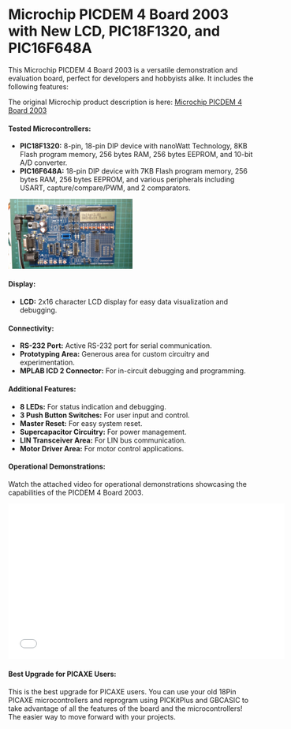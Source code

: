 # Microchip PICDEM 4 Board 2003 with New LCD, PIC18F1320, and PIC16F648A

This Microchip PICDEM 4 Board 2003 is a versatile demonstration and evaluation board, perfect for developers and hobbyists alike. It includes the following features:

The original Microchip product description is here: [Microchip PICDEM 4 Board 2003](https://www.microchip.com/en-us/development-tool/dm163014)



#### Tested Microcontrollers:
- **PIC18F1320:** 8-pin, 18-pin DIP device with nanoWatt Technology, 8KB Flash program memory, 256 bytes RAM, 256 bytes EEPROM, and 10-bit A/D converter.
- **PIC16F648A:** 18-pin DIP device with 7KB Flash program memory, 256 bytes RAM, 256 bytes EEPROM, and various peripherals including USART, capture/compare/PWM, and 2 comparators.

<img src="WIN_20250123_13_06_08_Pro.jpg" alt="Microchip PICDEM 4 Board" width="50%" height="50%">

#### Display:
- **LCD:** 2x16 character LCD display for easy data visualization and debugging.

#### Connectivity:
- **RS-232 Port:** Active RS-232 port for serial communication.
- **Prototyping Area:** Generous area for custom circuitry and experimentation.
- **MPLAB ICD 2 Connector:** For in-circuit debugging and programming.

#### Additional Features:
- **8 LEDs:** For status indication and debugging.
- **3 Push Button Switches:** For user input and control.
- **Master Reset:** For easy system reset.
- **Supercapacitor Circuitry:** For power management.
- **LIN Transceiver Area:** For LIN bus communication.
- **Motor Driver Area:** For motor control applications.

#### Operational Demonstrations:
Watch the attached video for operational demonstrations showcasing the capabilities of the PICDEM 4 Board 2003.

<iframe width="560" height="315" src="2025-01-23 13-03-45.mp4" frameborder="0" allow="accelerometer; autoplay; encrypted-media; gyroscope; picture-in-picture" allowfullscreen></iframe>

#### Best Upgrade for PICAXE Users:
This is the best upgrade for PICAXE users. You can use your old 18Pin PICAXE microcontrollers and reprogram using PICKitPlus and GBCASIC to take advantage of all the features of the board and the microcontrollers! The easier way to move forward with your projects.



